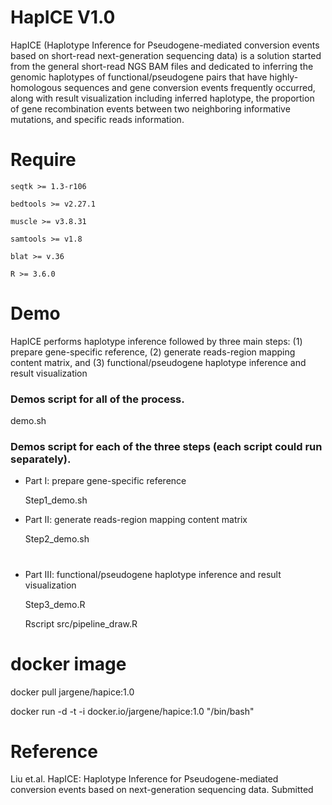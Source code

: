 # HapICE V1.0

HapICE (Haplotype Inference for Pseudogene-mediated conversion events based on short-read next-generation sequencing data) is a solution started from the general short-read NGS BAM files and dedicated to inferring the genomic haplotypes of functional/pseudogene pairs that have highly-homologous sequences and gene conversion events frequently occurred, along with result visualization including inferred haplotype, the proportion of gene recombination events between two neighboring informative mutations, and specific reads information. 


# Require

```seqtk >= 1.3-r106```

```bedtools >= v2.27.1```

```muscle >= v3.8.31```

```samtools >= v1.8```

```blat >= v.36```

```R >= 3.6.0```

# Demo

HapICE performs haplotype inference followed by three main steps: (1) prepare gene-specific reference, (2) generate reads-region mapping content matrix, and (3) functional/pseudogene haplotype inference and result visualization 

### Demos script for all of the process.
demo.sh

### Demos script for each of the three steps (each script could run separately). 

+ Part I: prepare gene-specific reference

  Step1_demo.sh

+ Part II: generate reads-region mapping content matrix

  Step2_demo.sh
  
  # 

+ Part III: functional/pseudogene haplotype inference and result visualization 

  Step3_demo.R
  
  Rscript src/pipeline_draw.R

# docker image
docker pull jargene/hapice:1.0

docker run -d -t -i docker.io/jargene/hapice:1.0 "/bin/bash"

# Reference
Liu et.al. HapICE: Haplotype Inference for Pseudogene-mediated conversion events based on next-generation sequencing data. Submitted

